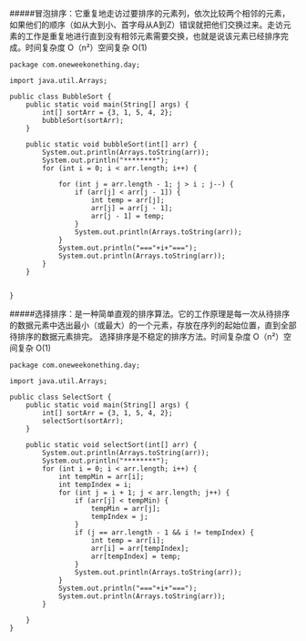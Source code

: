 #####冒泡排序：它重复地走访过要排序的元素列，依次比较两个相邻的元素，如果他们的顺序（如从大到小、首字母从A到Z）错误就把他们交换过来。走访元素的工作是重复地进行直到没有相邻元素需要交换，也就是说该元素已经排序完成。时间复杂度 O（n²）空间复杂 O(1)

    package com.oneweekonething.day;
    
    import java.util.Arrays;
    
    public class BubbleSort {
        public static void main(String[] args) {
            int[] sortArr = {3, 1, 5, 4, 2};
            bubbleSort(sortArr);
        }
    
        public static void bubbleSort(int[] arr) {
            System.out.println(Arrays.toString(arr));
            System.out.println("********");
            for (int i = 0; i < arr.length; i++) {
    
                for (int j = arr.length - 1; j > i ; j--) {
                    if (arr[j] < arr[j - 1]) {
                        int temp = arr[j];
                        arr[j] = arr[j - 1];
                        arr[j - 1] = temp;
                    }
                    System.out.println(Arrays.toString(arr));
                }
                System.out.println("==="+i+"===");
                System.out.println(Arrays.toString(arr));
            }
        }
    
    
    }


#####选择排序：是一种简单直观的排序算法。它的工作原理是每一次从待排序的数据元素中选出最小（或最大）的一个元素，存放在序列的起始位置，直到全部待排序的数据元素排完。 选择排序是不稳定的排序方法。时间复杂度 O（n²）空间复杂 O(1)

    package com.oneweekonething.day;

    import java.util.Arrays;

    public class SelectSort {
        public static void main(String[] args) {
            int[] sortArr = {3, 1, 5, 4, 2};
            selectSort(sortArr);
        }

        public static void selectSort(int[] arr) {
            System.out.println(Arrays.toString(arr));
            System.out.println("********");
            for (int i = 0; i < arr.length; i++) {
                int tempMin = arr[i];
                int tempIndex = i;
                for (int j = i + 1; j < arr.length; j++) {
                    if (arr[j] < tempMin) {
                        tempMin = arr[j];
                        tempIndex = j;
                    }
                    if (j == arr.length - 1 && i != tempIndex) {
                        int temp = arr[i];
                        arr[i] = arr[tempIndex];
                        arr[tempIndex] = temp;
                    }
                    System.out.println(Arrays.toString(arr));
                }
                System.out.println("==="+i+"===");
                System.out.println(Arrays.toString(arr));
            }

        }
    }
